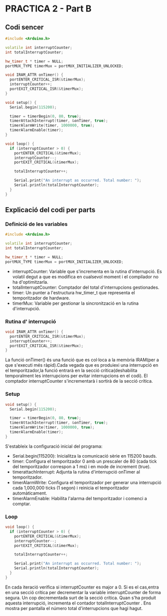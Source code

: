 # PRACTICA 2 - Part B

## Codi sencer
```cpp
#include <Arduino.h>

volatile int interruptCounter;
int totalInterruptCounter;

hw_timer_t * timer = NULL;
portMUX_TYPE timerMux = portMUX_INITIALIZER_UNLOCKED;

void IRAM_ATTR onTimer() {
  portENTER_CRITICAL_ISR(&timerMux);
  interruptCounter++;
  portEXIT_CRITICAL_ISR(&timerMux);
}

void setup() {
  Serial.begin(115200);

  timer = timerBegin(0, 80, true);
  timerAttachInterrupt(timer, &onTimer, true);
  timerAlarmWrite(timer, 1000000, true);
  timerAlarmEnable(timer);
}

void loop() {
  if (interruptCounter > 0) {
    portENTER_CRITICAL(&timerMux);
    interruptCounter--;
    portEXIT_CRITICAL(&timerMux);

    totalInterruptCounter++;

    Serial.print("An interrupt as occurred. Total number: ");
    Serial.println(totalInterruptCounter);
  }
}
```

## Explicació del codi per parts
### Definició de les variables
```cpp
#include <Arduino.h>

volatile int interruptCounter;
int totalInterruptCounter;

hw_timer_t * timer = NULL;
portMUX_TYPE timerMux = portMUX_INITIALIZER_UNLOCKED;

```
- interruptCounter: Variable que s'incrementa en la rutina d'interrupció. Es volatil degut a que es modifica en cualsevol moment i el compilador no ha d'optimitzarla.
- totalInterruptCounter: Comptador del total d'interrupcions gestionades.
- timer: Un punter a l'estructura hw_timer_t que representa el temporitzador de hardware.
- timerMux: Variable per gestionar la sincronització en la rutina d'interrupció.

### Rutina d' interrupció
```cpp
void IRAM_ATTR onTimer() {
  portENTER_CRITICAL_ISR(&timerMux);
  interruptCounter++;
  portEXIT_CRITICAL_ISR(&timerMux);
}
```
La funció onTimer() és una funció que es col·loca a la memòria IRAM(per a que s'executi més ràpid).Cada vegada que es produiexi una interrupció en el temporitzador,la funció entrarà en la secció crítica(deshabilita temporalment les interrupcions per evitar interrupcions en el codi).
El comptador interruptCounter s'incrementarà i sortirà de la secció crítica.

### Setup
```cpp
void setup() {
  Serial.begin(115200);

  timer = timerBegin(0, 80, true);
  timerAttachInterrupt(timer, &onTimer, true);
  timerAlarmWrite(timer, 1000000, true);
  timerAlarmEnable(timer);
}
```
S'estableix la configuració inicial del programa:
- Serial.begin(115200): Inicialitza la comunicació sèrie en 115200 bauds.
- timer: Configura el temporitzador 0 amb un prescaler de 80 (cada tick del temporitzador correspon a  1 ms) i en mode de increment (true).
- timerattachInterrupt: Adjunta la rutina d'interrupció onTimer al temporitzador.
- timerAlarmWrite: Configura el temporitzador per generar una interrupció cada 1,000,000 ticks (1 segon) i reinicia el temporitzador automàticament.
- timerAlarmEnable: Habilita l'alarma del temporitzador i comenci a comptar.
  
### Loop
```cpp
void loop() {
  if (interruptCounter > 0) {
    portENTER_CRITICAL(&timerMux);
    interruptCounter--;
    portEXIT_CRITICAL(&timerMux);

    totalInterruptCounter++;

    Serial.print("An interrupt as occurred. Total number: ");
    Serial.println(totalInterruptCounter);
  }
}
```
En cada iteració verifica si interruptCounter es major a 0. Si es el cas,entra en una secció crítica per decrementar la variable interruptCounter de forma segura. 
Un cop decrementada surt de la secció crítica.
Quan s'ha produit aquesta interrupció, incrementa el contador totalInterruptCounter .
Ens mostra per pantalla el número total d'interrupcions que hagi hagut.
